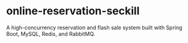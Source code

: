 # online-reservation-seckill
A high-concurrency reservation and flash sale system built with Spring Boot, MySQL, Redis, and RabbitMQ.
